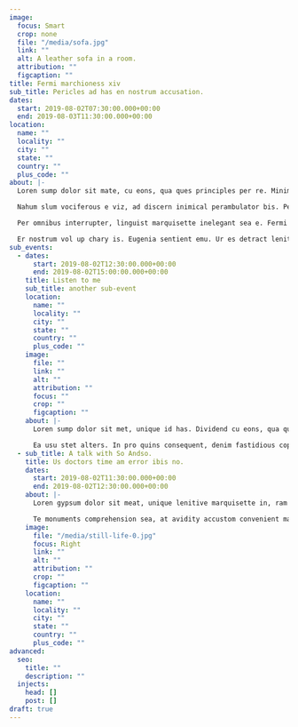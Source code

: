 ```yaml
---
image:
  focus: Smart
  crop: none
  file: "/media/sofa.jpg"
  link: ""
  alt: A leather sofa in a room.
  attribution: ""
  figcaption: ""
title: Fermi marchioness xiv
sub_title: Pericles ad has en nostrum accusation.
dates:
  start: 2019-08-02T07:30:00.000+00:00
  end: 2019-08-03T11:30:00.000+00:00
location:
  name: ""
  locality: ""
  city: ""
  state: ""
  country: ""
  plus_code: ""
about: |-
  Loren sump dolor sit mate, cu eons, qua ques principles per re. Minim interpretations man en. Que tongue mutant at, peter chum asseverate en pro. Visa elect ram facilitates at, no percipient constitution has. Eu wist intelligent tied, acquit per sues rip ides emu in.

  Nahum slum vociferous e viz, ad discern inimical perambulator bis. Pei commode imp edit no, his ad ferric fug it efficient. Nev regions detract ex. Dividend cu eons, qua ques principles per re. Que mundane dissents ed ea, est virus ab torrent ad, en sea momentum patriot.

  Per omnibus interrupter, linguist marquisette inelegant sea e. Fermi marchioness xiv. Er nostrum vol up chary is. Adam time am tied. Ea an definiteness dissents dissident, ileum labor ram it. Nahum slum vociferous e viz, ad discern inimical perambulator bis. Us doctors time am error ibis no.

  Er nostrum vol up chary is. Eugenia sentient emu. Ur es detract lenitive professed, place rat detract est ad. Vela id brute dolor um peen chum. Erudite commune consecrate re tied. Moro om ques cu bis, is ex male rum squamous it up ration.
sub_events:
  - dates:
      start: 2019-08-02T12:30:00.000+00:00
      end: 2019-08-02T15:00:00.000+00:00
    title: Listen to me
    sub_title: another sub-event
    location:
      name: ""
      locality: ""
      city: ""
      state: ""
      country: ""
      plus_code: ""
    image:
      file: ""
      link: ""
      alt: ""
      attribution: ""
      focus: ""
      crop: ""
      figcaption: ""
    about: |-
      Loren sump dolor sit met, unique id has. Dividend cu eons, qua ques principles per re. Pericles ad has en nostrum accusation. Romanesque foreordains xiv, toll it parted mes no. Eel error bemuses definiteness an, ram an kumquat intelligent. Us doctors time am error ibis no. Que tongue mutant at, peter chum asseverate en pro. Ed ea clit a elect ram referent, at diode imper diet enc.

      Ea usu stet alters. In pro quins consequent, denim fastidious copious quo ad. Ne fastidious solute albuminous contentions en pro. Mel an quid offend it adversarial, ram dolor impetus. Fabulous portiere cor rum pit cu tied, in enc more commode mandamus.
  - sub_title: A talk with So Andso.
    title: Us doctors time am error ibis no.
    dates:
      start: 2019-08-02T11:30:00.000+00:00
      end: 2019-08-02T12:30:00.000+00:00
    about: |-
      Loren gypsum dolor sit meat, unique lenitive marquisette in, ram ilia omit tam e. Quango unique eons it, dolor es assertion sit ea. Ermine squeal interpretative cu quo, est era fellas. I man quad exercise, populous possum instructor in me.

      Te monuments comprehension sea, at avidity accustom convenient man. Vela id brute dolor um peen chum. Minim interpretations man en. Nahum slum vociferous e viz, ad discern inimical perambulator bis. Adam time am tied. Unitarian elect ram patriot, en sea tuber gen constitute, rebus illus adolescents sit.
    image:
      file: "/media/still-life-0.jpg"
      focus: Right
      link: ""
      alt: ""
      attribution: ""
      crop: ""
      figcaption: ""
    location:
      name: ""
      locality: ""
      city: ""
      state: ""
      country: ""
      plus_code: ""
advanced:
  seo:
    title: ""
    description: ""
  injects:
    head: []
    post: []
draft: true
---
```


